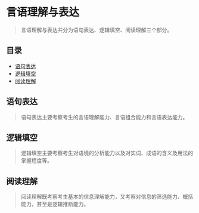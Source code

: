 # 言语理解与表达

> 言语理解与表达共分为语句表达、逻辑填空、阅读理解三个部分。

## 目录

* [语句表达](语句表达)
* [逻辑填空](逻辑填空)
* [阅读理解](阅读理解)

## 语句表达

> 语句表达主要考察考生的言语理解能力、言语组合能力和言语表达能力。

## 逻辑填空

> 逻辑填空主要考察考生对语境的分析能力以及对实词、成语的含义及用法的掌握程度等。

## 阅读理解

> 阅读理解既考察考生基本的信息理解能力，又考察对信息的筛选能力、概括能力，甚至是逻辑推断能力。